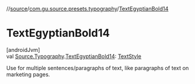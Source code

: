 //[source](../../index.md)/[com.gu.source.presets.typography](index.md)/[TextEgyptianBold14](-text-egyptian-bold14.md)

# TextEgyptianBold14

[androidJvm]\
val [Source.Typography](../com.gu.source/-source/-typography/index.md).[TextEgyptianBold14](-text-egyptian-bold14.md): [TextStyle](https://developer.android.com/reference/kotlin/androidx/compose/ui/text/TextStyle.html)

Use for multiple sentences/paragraphs of text, like paragraphs of text on marketing pages.

